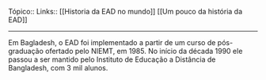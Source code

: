 Tópico::
Links:: [[Historia da EAD no mundo]] [[Um pouco da história da EAD]]

---
Em Bagladesh, o EAD foi implementado a partir de um curso de pós-graduação ofertado pelo NIEMT, em 1985. No início da década 1990 ele passou a ser mantido pelo Instituto de Educação a Distância de Bangladesh, com 3 mil alunos.